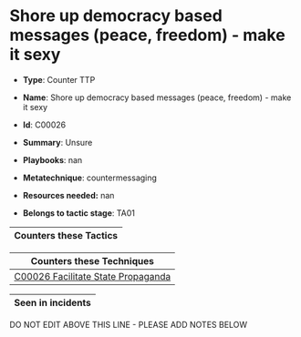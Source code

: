 # Shore up democracy based messages (peace, freedom) - make it sexy

* **Type**: Counter TTP

* **Name**: Shore up democracy based messages (peace, freedom) - make it sexy

* **Id**: C00026

* **Summary**: Unsure

* **Playbooks**: nan

* **Metatechnique**: countermessaging

* **Resources needed:** nan

* **Belongs to tactic stage**: TA01


| Counters these Tactics |
| ---------------------- |



| Counters these Techniques |
| ------------------------- |
| [C00026 Facilitate State Propaganda](../techniques/C00026.md) |



| Seen in incidents |
| ----------------- |


DO NOT EDIT ABOVE THIS LINE - PLEASE ADD NOTES BELOW
